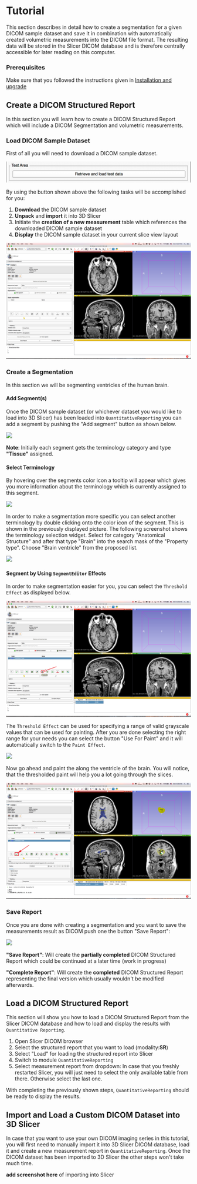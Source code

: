 # Tutorial

This section describes in detail how to create a segmentation for a given DICOM sample dataset and save it in combination with automatically created volumetric measurements into the DICOM file format. The resulting data will be stored in the Slicer DICOM database and is therefore centrally accessible for later reading on this computer.

### Prerequisites

Make sure that you followed the instructions given in [Installation and upgrade](install.md)

## Create a DICOM Structured Report

In this section you will learn how to create a DICOM Structured Report which will include a DICOM Segmentation and volumetric measurements.

### Load DICOM Sample Dataset

First of all you will need to download a DICOM sample dataset. 

![](screenshots/testarea.png)

By using the button shown above the following tasks will be accomplished for you: 

1. **Download** the DICOM sample dataset
2. **Unpack** and **import** it into 3D Slicer 
3. Initiate the **creation of a new measurement** table which references the downloaded DICOM sample dataset 
4. **Display** the DICOM sample dataset in your current slice view layout

![](screenshots/loaded_sample_dataset.png)

### Create a Segmentation

In this section we will be segmenting ventricles of the human brain.

#### Add Segment(s)

Once the DICOM sample dataset (or whichever dataset you would like to load into 3D Slicer) has been loaded into `QuantitativeReporting` you can add a segment by pushing the "Add segment" button as shown below.

![](screenshots/add_segment.png)

**Note**: Initially each segment gets the terminology category and type **"Tissue"** assigned.

#### Select Terminology

By hovering over the segments color icon a tooltip will appear which gives you more information about the terminology which is currently assigned to this segment. 

![](screenshots/added_segment.png)

In order to make a segmentation more specific you can select another terminology by double clicking onto the color icon of the segment. This is shown in the previously displayed picture. The following screenshot shows the terminology selection widget. Select for category "Anatomical Structure" and after that type "Brain" into the search mask of the "Property type". Choose "Brain ventricle" from the proposed list.

![](screenshots/select_terminology.png)

#### Segment by Using `SegmentEditor` Effects

In order to make segmentation easier for you, you can select the `Threshold Effect` as displayed below.

![](screenshots/thresholding_tooltip.png)

The `Threshold Effect` can be used for specifying a range of valid grayscale values that can be used for painting. After you are done selecting the right range for your needs you can select the button "Use For Paint" and it will automatically switch to the `Paint Effect`. 

![](docs/screenshots/thresholding.png)

Now go ahead and paint the along the ventricle of the brain. You will notice, that the thresholded paint will help you a lot going through the slices.

![](screenshots/thresholded_painting.png)

### Save Report
Once you are done with creating a segmentation and you want to save the measurements result as DICOM push one the button "Save Report":

![](screenshots/save_report.png)

**"Save Report"**: Will create the **partially completed** DICOM Structured Report which could be continued at a later time (work in progress)

**"Complete Report"**: Will create the **completed** DICOM Structured Report representing the final version which usually wouldn't be modified afterwards.

## Load a DICOM Structured Report

This section will show you how to load a DICOM Structured Report from the Slicer DICOM database and how to load and display the results with `Quantitative Reporting`.

1. Open Slicer DICOM browser
2. Select the structured report that you want to load (modality:**SR**)
3. Select "Load" for loading the structured report into Slicer
4. Switch to module `QuantitativeReporting`
5. Select measurement report from dropdown: In case that you freshly restarted Slicer, you will just need to select the only available table from there. Otherwise select the last one.

With completing the previously shown steps, `QuantitativeReporting` should be ready to display the results.  


## Import and Load a Custom DICOM Dataset into 3D Slicer

In case that you want to use your own DICOM imaging series in this tutorial, you will first need to manually import it into 3D Slicer DICOM database, load it and create a new measurement report in `QuantitativeReporting`. Once the DICOM dataset has been imported to 3D Slicer the other steps won't take much time.


**add screenshot here** of importing into Slicer


